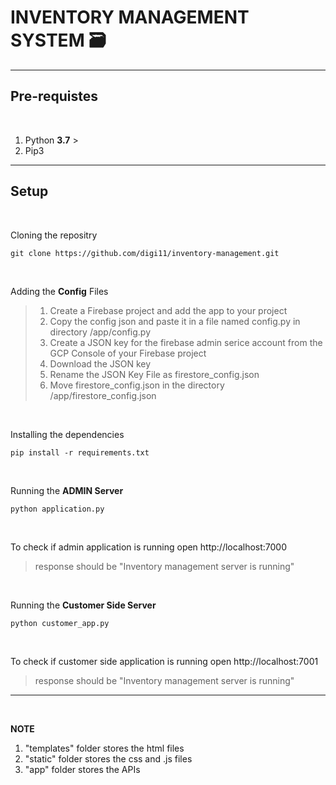 # INVENTORY MANAGEMENT SYSTEM 🗃️
---

## Pre-requistes
<br>

1. Python **3.7** >
2. Pip3 

---

## Setup

<br>

Cloning the repositry
<br>

```
git clone https://github.com/digi11/inventory-management.git
```
<br>

Adding the **Config** Files
> 1. Create a Firebase project and add the app to your project 
> 2. Copy the config json and paste it in a file named config.py in directory /app/config.py
> 3. Create a JSON key for the firebase admin serice account from the GCP Console of your Firebase project
> 4. Download the JSON key
> 5. Rename the JSON Key File as firestore_config.json
> 6. Move firestore_config.json in the directory /app/firestore_config.json 

<br>

Installing the dependencies

```
pip install -r requirements.txt
```
<br>

Running the **ADMIN Server**

```
python application.py
```
<br>

To check if admin application is running open http://localhost:7000
> response should be
> "Inventory management server is running" 

<br>

Running the **Customer Side Server**

```
python customer_app.py
```
<br>

To check if customer side application is running open http://localhost:7001
> response should be
> "Inventory management server is running" 

---

<br>

**NOTE**
1. "templates" folder stores the html files
2. "static" folder stores the css and .js files
3. "app" folder stores the APIs
